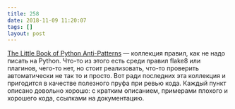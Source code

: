 ```yaml
---
title: 258
date: 2018-11-09 11:20:07
tags: []
layout: post
---
```


[The Little Book of Python Anti-Patterns](https://docs.quantifiedcode.com/python-anti-patterns/index.html) — коллекция правил, как не надо писать на Python. Что-то из этого есть среди правил flake8 или плагинов, чего-то нет, но стоит реализовать, что-то проверить автоматически не так то и просто. Вот ради последних эта коллекция и пригодится в качестве полезного пруфа при ревью кода. Каждый пункт описано довольно хорошо: с кратким описанием, примерами плохого и хорошего кода, ссылками на документацию.
